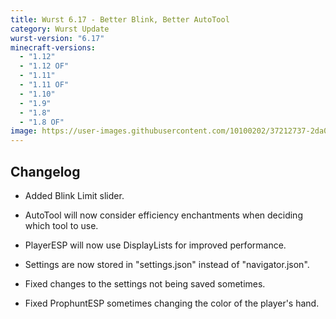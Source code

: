 ```yaml
---
title: Wurst 6.17 - Better Blink, Better AutoTool
category: Wurst Update
wurst-version: "6.17"
minecraft-versions:
  - "1.12"
  - "1.12 OF"
  - "1.11"
  - "1.11 OF"
  - "1.10"
  - "1.9"
  - "1.8"
  - "1.8 OF"
image: https://user-images.githubusercontent.com/10100202/37212737-2da0ef2a-23b0-11e8-8ae9-87224c27fd42.jpg
---
```

## Changelog

- Added Blink Limit slider.

- AutoTool will now consider efficiency enchantments when deciding which tool to use.

- PlayerESP will now use DisplayLists for improved performance.

- Settings are now stored in "settings.json" instead of "navigator.json".

- Fixed changes to the settings not being saved sometimes.

- Fixed ProphuntESP sometimes changing the color of the player's hand.
